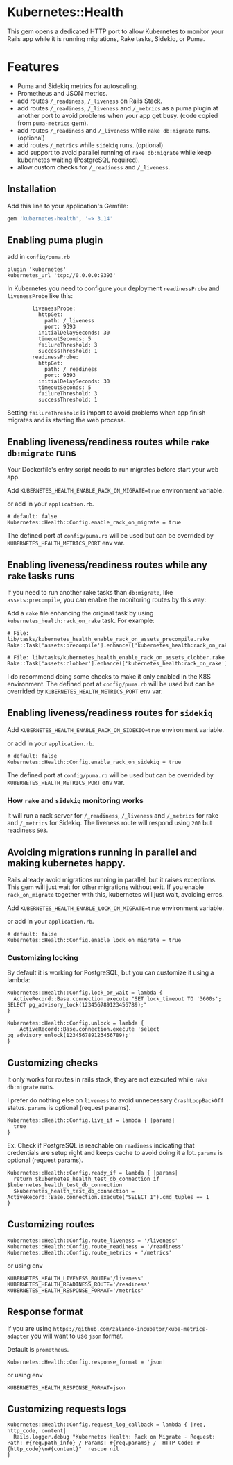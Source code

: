 # Kubernetes::Health
This gem opens a dedicated HTTP port to allow Kubernetes to monitor your Rails app while it is running migrations, Rake tasks, Sidekiq, or Puma.

# Features
- Puma and Sidekiq metrics for autoscaling.
- Prometheus and JSON metrics.
- add routes `/_readiness`, `/_liveness` on Rails Stack.
- add routes `/_readiness`, `/_liveness` and `/_metrics` as a puma plugin at another port to avoid problems when your app get busy. (code copied from `puma-metrics` gem).
- add routes `/_readiness` and `/_liveness` while `rake db:migrate` runs. (optional)
- add routes `/_metrics` while `sidekiq` runs. (optional)
- add support to avoid parallel running of `rake db:migrate` while keep kubernetes waiting (PostgreSQL required).
- allow custom checks for `/_readiness` and `/_liveness`.
 
## Installation

Add this line to your application's Gemfile:

```ruby
gem 'kubernetes-health', '~> 3.14'
```

## Enabling puma plugin

add in `config/puma.rb`
```
plugin 'kubernetes'
kubernetes_url 'tcp://0.0.0.0:9393'
```

In Kubernetes you need to configure your deployment `readinessProbe` and `livenessProbe` like this:

```
        livenessProbe:
          httpGet:
            path: /_liveness
            port: 9393
          initialDelaySeconds: 30
          timeoutSeconds: 5
          failureThreshold: 3
          successThreshold: 1
        readinessProbe:
          httpGet:
            path: /_readiness
            port: 9393
          initialDelaySeconds: 30
          timeoutSeconds: 5
          failureThreshold: 3
          successThreshold: 1
```

Setting `failureThreshold` is import to avoid problems when app finish migrates and is starting the web process.

## Enabling liveness/readiness routes while `rake db:migrate` runs

Your Dockerfile's entry script needs to run migrates before start your web app.

Add `KUBERNETES_HEALTH_ENABLE_RACK_ON_MIGRATE=true` environment variable.

or add in your `application.rb`.

```
# default: false
Kubernetes::Health::Config.enable_rack_on_migrate = true
```
The defined port at `config/puma.rb` will be used but can be overrided by `KUBERNETES_HEALTH_METRICS_PORT` env var.

## Enabling liveness/readiness routes while any `rake` tasks runs

If you need to run another rake tasks than `db:migrate`, like `assets:precompile`, you can enable the monitoring routes by this way:

Add a `rake` file enhancing the original task by using `kubernetes_health:rack_on_rake` task. For example:

```
# File: lib/tasks/kubernetes_health_enable_rack_on_assets_precompile.rake
Rake::Task['assets:precompile'].enhance(['kubernetes_health:rack_on_rake'])
```

```
# File: lib/tasks/kubernetes_health_enable_rack_on_assets_clobber.rake
Rake::Task['assets:clobber'].enhance(['kubernetes_health:rack_on_rake'])
```

I do recommend doing some checks to make it only enabled in the K8S environment.
The defined port at `config/puma.rb` will be used but can be overrided by `KUBERNETES_HEALTH_METRICS_PORT` env var.

## Enabling liveness/readiness routes for `sidekiq`

Add `KUBERNETES_HEALTH_ENABLE_RACK_ON_SIDEKIQ=true` environment variable.

or add in your `application.rb`.

```
# default: false
Kubernetes::Health::Config.enable_rack_on_sidekiq = true
```
The defined port at `config/puma.rb` will be used but can be overrided by `KUBERNETES_HEALTH_METRICS_PORT` env var.

### How `rake` and `sidekiq` monitoring works
It will run a rack server for `/_readiness`, `/_liveness` and `/_metrics` for rake and `/_metrics` for Sidekiq.
The liveness route will respond using `200` but readiness `503`.

## Avoiding migrations running in parallel and making kubernetes happy.
Rails already avoid migrations running in parallel, but it raises exceptions. This gem will just wait for other migrations without exit.
If you enable `rack_on_migrate` together with this, kubernetes will just wait, avoiding erros.


Add `KUBERNETES_HEALTH_ENABLE_LOCK_ON_MIGRATE=true` environment variable.

or add in your `application.rb`.

```
# default: false
Kubernetes::Health::Config.enable_lock_on_migrate = true
```

### Customizing locking
By default it is working for PostgreSQL, but you can customize it using a lambda:
```
Kubernetes::Health::Config.lock_or_wait = lambda {
  ActiveRecord::Base.connection.execute "SET lock_timeout TO '3600s'; SELECT pg_advisory_lock(123456789123456789);"
}

Kubernetes::Health::Config.unlock = lambda {
    ActiveRecord::Base.connection.execute 'select pg_advisory_unlock(123456789123456789);'
}
```

## Customizing checks

It only works for routes in rails stack, they are not executed while `rake db:migrate` runs.

I prefer do nothing else on `liveness` to avoid unnecessary `CrashLoopBackOff` status. `params` is optional (request params).

```
Kubernetes::Health::Config.live_if = lambda { |params|
  true
}

```
Ex. Check if PostgreSQL is reachable on `readiness` indicating that credentials are setup right and keeps cache to avoid doing it a lot. `params` is optional (request params).
```
Kubernetes::Health::Config.ready_if = lambda { |params|
  return $kubernetes_health_test_db_connection if $kubernetes_health_test_db_connection
  $kubernetes_health_test_db_connection = ActiveRecord::Base.connection.execute("SELECT 1").cmd_tuples == 1
}
```

## Customizing routes
```
Kubernetes::Health::Config.route_liveness = '/liveness'
Kubernetes::Health::Config.route_readiness = '/readiness'
Kubernetes::Health::Config.route_metrics = '/metrics'
```
or using env
```
KUBERNETES_HEALTH_LIVENESS_ROUTE='/liveness'
KUBERNETES_HEALTH_READINESS_ROUTE='/readiness'
KUBERNETES_HEALTH_RESPONSE_FORMAT='/metrics'
```

## Response format
If you are using `https://github.com/zalando-incubator/kube-metrics-adapter` you will want to use `json` format.

Default is `prometheus`.
```
Kubernetes::Health::Config.response_format = 'json'
```
or using env
```
KUBERNETES_HEALTH_RESPONSE_FORMAT=json
```

## Customizing requests logs

```
Kubernetes::Health::Config.request_log_callback = lambda { |req, http_code, content|
  Rails.logger.debug "Kubernetes Health: Rack on Migrate - Request: Path: #{req.path_info} / Params: #{req.params} /  HTTP Code: #{http_code}\n#{content}"  rescue nil
}
```
